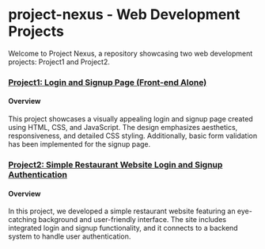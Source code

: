 # project-nexus - Web Development Projects

Welcome to Project Nexus, a repository showcasing two web development projects: Project1 and Project2.

### [Project1: Login and Signup Page (Front-end Alone)](./Project1)

#### Overview

This project showcases a visually appealing login and signup page created using HTML, CSS, and JavaScript. The design emphasizes aesthetics, responsiveness, and detailed CSS styling. Additionally, basic form validation has been implemented for the signup page.

### [Project2: Simple Restaurant Website Login and Signup Authentication](./Project2)

#### Overview

In this project, we developed a simple restaurant website featuring an eye-catching background and user-friendly interface. The site includes integrated login and signup functionality, and it connects to a backend system to handle user authentication.

